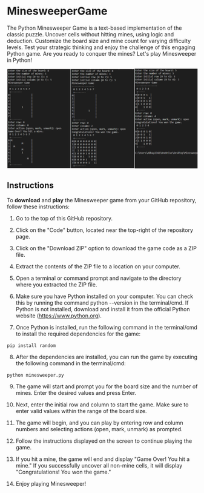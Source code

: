 # MinesweeperGame

The Python Minesweeper Game is a text-based implementation of the classic puzzle. Uncover cells without hitting mines, using logic and deduction. Customize the board size and mine count for varying difficulty levels. Test your strategic thinking and enjoy the challenge of this engaging Python game. Are you ready to conquer the mines? Let's play Minesweeper in Python!

![image](https://github.com/Abhay2342/MinesweeperGame/blob/master/MinesweeperTerminal.png)

## Instructions

To **download** and **play** the Minesweeper game from your GitHub repository, follow these instructions:

1. Go to the top of this GitHub repository.

2. Click on the "Code" button, located near the top-right of the repository page.

3. Click on the "Download ZIP" option to download the game code as a ZIP file.

4. Extract the contents of the ZIP file to a location on your computer.

5. Open a terminal or command prompt and navigate to the directory where you extracted the ZIP file.

6. Make sure you have Python installed on your computer. You can check this by running the command python --version in the terminal/cmd. If Python is not installed, download and install it from the official Python website (https://www.python.org).

7. Once Python is installed, run the following command in the terminal/cmd to install the required dependencies for the game:

```console
pip install random
```

8. After the dependencies are installed, you can run the game by executing the following command in the terminal/cmd:

```console
python minesweeper.py
```

9. The game will start and prompt you for the board size and the number of mines. Enter the desired values and press Enter.

10. Next, enter the initial row and column to start the game. Make sure to enter valid values within the range of the board size.

11. The game will begin, and you can play by entering row and column numbers and selecting actions (open, mark, unmark) as prompted.

12. Follow the instructions displayed on the screen to continue playing the game.

13. If you hit a mine, the game will end and display "Game Over! You hit a mine." If you successfully uncover all non-mine cells, it will display "Congratulations! You won the game."

14. Enjoy playing Minesweeper!
